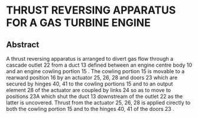 # THRUST REVERSING APPARATUS FOR A GAS TURBINE ENGINE

## Abstract
A thrust reversing apparatus is arranged to divert gas flow through a cascade outlet 22 from a duct 13 defined between an engine centre body 10 and an engine cowling portion 15 . The cowling portion 15 is movable to a rearward position 16 by an actuator 25, 26, 28 and doors 23 which are secured by hinges 40, 41 to the cowling portions 15 and to an output element 28 of the actuator are coupled by links 24 so as to move to positions 23A which shut the duct 13 downstream of the outlet 22 as the latter is uncovered. Thrust from the actuator 25, 26, 28 is applied cirectly to both the cowling portion 15 and to the hinges 40, 41 of the doors 23 .